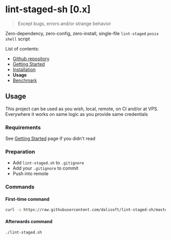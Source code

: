 # lint-staged-sh \[0.x\]

> Except bugs, errors and/or strange behavior

Zero-dependency, zero-config, zero-install, single-file `lint-staged` `posix shell` script

List of contents:

- [Github repository](https://github.com/dalisoft/lint-staged-sh)
- [Getting Started](./GET_STARTED.md)
- [Installation](./INSTALLATION.md)
- **Usage**
- [Benchmark](./BENCHMARK.md)

## Usage

This project can be used as you wish, local, remote, on CI and/or at VPS. Everywhere it works on same logic as you provide same credentials

### Requirements

See [Getting Started](./GET_STARTED.md) page if you didn't read

### Preparation

- Add `lint-staged.sh` to `.gitignore`
- Add your `.gitignore` to commit
- Push into remote

### Commands

#### First-time command

```sh
curl -s https://raw.githubusercontent.com/dalisoft/lint-staged-sh/master/lint-staged.sh | sh
```

#### Afterwards command

```sh
./lint-staged.sh
```
